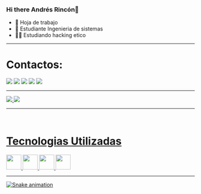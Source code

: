 ### Hi there Andrés Rincón👋

- 🔭 Hoja de trabajo 
- 🌱 Estudiante Ingenieria de sistemas
- 👨‍💻 Estudiando hacking etico
<hr>

<div>
  <h1>Contactos:</h1>
 <a href="ccc"><img src="https://img.shields.io/badge/Gmail-D14836?style=for-the-badge&logo=gmail&logoColor=white" targer="_blank"></a>
  <a href="ccc"><img src="https://img.shields.io/badge/Telegram-2CA5E0?style=for-the-badge&logo=telegram&logoColor=white" targer="_blank"></a>
  <a href="https://www.instagram.com/c.andres1489/ target: _blank"><img src="https://img.shields.io/badge/Instagram-E4405F?style=for-the-badge&logo=instagram&logoColor=white" targer="_blank"></a>
  <a href="ccc"><img src="https://img.shields.io/badge/Facebook-1877F2?style=for-the-badge&logo=facebook&logoColor=white" targer="_blank"></a>
  <a href="ccc"><img src="https://img.shields.io/badge/LinkedIn-0077B5?style=for-the-badge&logo=linkedin&logoColor=white" targer="_blank"></a>
  
  
 </div>
 
  <hr>
<div> 
<a href="https://github.com/camilorinconr">

  <img heigth="50em" src="https://github-readme-stats.vercel.app/api?username=camilorinconr&show_icons=true&theme=merko"/>
  <img heigth="50em" src="https://github-readme-stats.vercel.app/api/top-langs/?username=camilorinconr&layout=compact&langs_count=16&theme=merko"/>
</div> <hr>
  
  <div style="display:inline_block"><br>
    <h1>Tecnologias Utilizadas </h1>
    <img alingn="center"  heigth="30" width="40" src="https://cdn.jsdelivr.net/gh/devicons/devicon/icons/java/java-original-wordmark.svg"  />
    <img alingn="center"  heigth="30" width="40" src="https://cdn.jsdelivr.net/gh/devicons/devicon/icons/html5/html5-original.svg" />
    <img alingn="center"  heigth="30" width="40" src="https://cdn.jsdelivr.net/gh/devicons/devicon/icons/css3/css3-original.svg" />
    <img alingn="center"  heigth="30" width="40" src="https://cdn.jsdelivr.net/gh/devicons/devicon/icons/postgresql/postgresql-original-wordmark.svg" />
    
  </div><hr>
  
  ![Snake animation](https://github.com/camilorinconr/camilorinconr/blob/output/github-contribution-grid-snake.svg)
    

